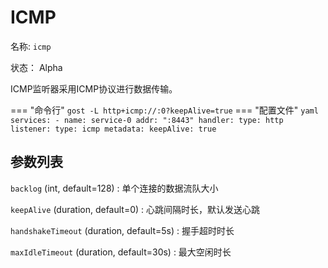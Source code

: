 # ICMP

名称: `icmp`

状态： Alpha

ICMP监听器采用ICMP协议进行数据传输。

=== "命令行"
    ```
	gost -L http+icmp://:0?keepAlive=true
	```
=== "配置文件"
    ```yaml
	services:
	- name: service-0
	  addr: ":8443"
	  handler:
		type: http
	  listener:
		type: icmp
		metadata:
		  keepAlive: true
	```

## 参数列表

`backlog` (int, default=128)
:    单个连接的数据流队大小

`keepAlive` (duration, default=0)
:    心跳间隔时长，默认发送心跳

`handshakeTimeout` (duration, default=5s)
:    握手超时时长

`maxIdleTimeout` (duration, default=30s)
:    最大空闲时长
